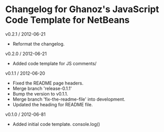 Changelog for  Ghanoz's JavaScript Code Template for NetBeans
===

v0.2.1 / 2012-06-21
* Reformat the changelog.

v0.2.0 / 2012-06-21
* Added code template for JS comments/

v0.1.1 / 2012-06-20
* Fixed the README page headers.
* Merge branch 'release-0.1.1'
* Bump the version to v0.1.1.
* Merge branch 'fix-the-readme-file' into development.
* Updated the heading for README file.

v0.1.0 / 2012-06-81
* Added initial code template. console.log()
